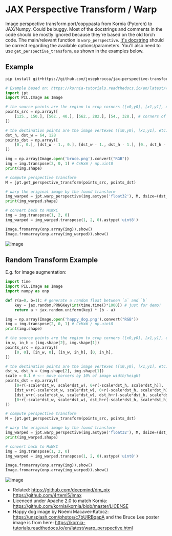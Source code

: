 # JAX Perspective Transform / Warp
Image perspective transform port/copypasta from Kornia (Pytorch) to JAX/Numpy. Could be buggy. Most of the docstrings and comments in the code should be mostly ignored because they're based on the old torch code. The main/relevant function is `warp_perspective`. [It's docstring](https://github.com/josephrocca/jax-perspective-transform/blob/main/module.py#L8) should be correct regarding the available options/parameters. You'll also need to use `get_perspective_transform`, as shown in the examples below.

## Example
```bash
pip install git+https://github.com/josephrocca/jax-perspective-transform.git
```
```python
# Example based on: https://kornia-tutorials.readthedocs.io/en/latest/warp_perspective.html
import jpt
import PIL.Image as Image

# the source points are the region to crop corners ([x0,y0], [x1,y1], etc. clockwise starting from top left)
points_src = np.array([
    [125., 150.], [562., 40.], [562., 282.], [54., 328.], # corners of bruce lee poster
])

# the destination points are the image vertexes ([x0,y0], [x1,y1], etc. clockwise starting from top left)
dst_h, dst_w = 64, 128
points_dst = np.array([
    [0., 0.], [dst_w - 1., 0.], [dst_w - 1., dst_h - 1.], [0., dst_h - 1.],
])

img = np.array(Image.open('bruce.png').convert("RGB"))  
img = img.transpose(2, 0, 1) # CxHxW / np.uint8
print(img.shape)

# compute perspective transform
M = jpt.get_perspective_transform(points_src, points_dst)

# warp the original image by the found transform
img_warped = jpt.warp_perspective(img.astype('float32'), M, dsize=(dst_h, dst_w))
print(img_warped.shape)

# convert back to HxWxC
img = img.transpose(1, 2, 0)
img_warped = img_warped.transpose(1, 2, 0).astype('uint8')

Image.fromarray(onp.array(img)).show()
Image.fromarray(onp.array(img_warped)).show()
```
![image](https://user-images.githubusercontent.com/1167575/133641001-3ed600ef-cc41-4762-b3f3-80c4feedd51c.png)


## Random Transform Example
E.g. for image augmentation:
```python
import time
import PIL.Image as Image
import numpy as onp

def r(a=0, b=1): # generate a random float between `a` and `b`
    key = jax.random.PRNGKey(int(time.time()*1000)) # just for demo!
    return a + jax.random.uniform(key) * (b - a)

img = np.array(Image.open('happy_dog.png').convert("RGB"))  
img = img.transpose(2, 0, 1) # CxHxW / np.uint8
print(img.shape)

# the source points are the region to crop corners ([x0,y0], [x1,y1], etc. clockwise starting from top left)
in_w, in_h = (img.shape[2], img.shape[1])
points_src = np.array([
    [0, 0], [in_w, 0], [in_w, in_h], [0, in_h],
])

# the destination points are the image vertexes ([x0,y0], [x1,y1], etc. clockwise starting from top left)
dst_w, dst_h = (img.shape[2], img.shape[1])
scale = 0.1 # <-- move corners by 10% of image width/height
points_dst = np.array([
    [0+r(-scale*dst_w, scale*dst_w), 0+r(-scale*dst_h, scale*dst_h)],
    [dst_w+r(-scale*dst_w, scale*dst_w), 0+r(-scale*dst_h, scale*dst_h)],
    [dst_w+r(-scale*dst_w, scale*dst_w), dst_h+r(-scale*dst_h, scale*dst_h)],
    [0+r(-scale*dst_w, scale*dst_w), dst_h+r(-scale*dst_h, scale*dst_h)],
])

# compute perspective transform
M = jpt.get_perspective_transform(points_src, points_dst)

# warp the original image by the found transform
img_warped = jpt.warp_perspective(img.astype('float32'), M, dsize=(dst_h, dst_w))
print(img_warped.shape)

# convert back to HxWxC
img = img.transpose(1, 2, 0)
img_warped = img_warped.transpose(1, 2, 0).astype('uint8')

Image.fromarray(onp.array(img)).show()
Image.fromarray(onp.array(img_warped)).show()
```
![image](https://user-images.githubusercontent.com/1167575/133641744-b43ccd45-db18-4e50-87f8-beda88898d25.png)

* Related: https://github.com/deepmind/dm_pix https://github.com/4rtemi5/imax
* Licenced under Apache 2.0 to match Kornia: https://github.com/kornia/kornia/blob/master/LICENSE
* Happy dog image by Noémi Macavei-Katócz: https://unsplash.com/photos/c7bUIRBqapA and the Bruce Lee poster image is from here: https://kornia-tutorials.readthedocs.io/en/latest/warp_perspective.html
